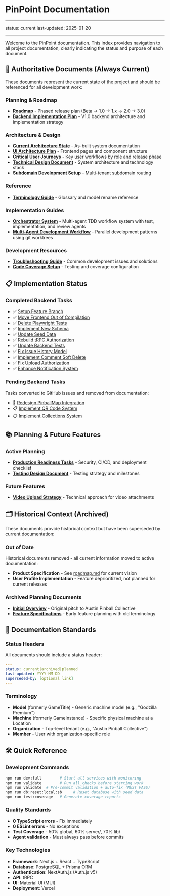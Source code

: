 # PinPoint Documentation

---

status: current
last-updated: 2025-01-20

---

Welcome to the PinPoint documentation. This index provides navigation to all project documentation, clearly indicating the status and purpose of each document.

## 🎯 Authoritative Documents (Always Current)

These documents represent the current state of the project and should be referenced for all development work:

### Planning & Roadmap

- **[Roadmap](planning/roadmap.md)** - Phased release plan (Beta → 1.0 → 1.x → 2.0 → 3.0)
- **[Backend Implementation Plan](planning/backend_impl_plan.md)** - V1.0 backend architecture and implementation strategy

### Architecture & Design

- **[Current Architecture State](architecture/current-state.md)** - As-built system documentation
- **[UI Architecture Plan](design-docs/ui-architecture-plan.md)** - Frontend pages and component structure
- **[Critical User Journeys](design-docs/cujs-list.md)** - Key user workflows by role and release phase
- **[Technical Design Document](design-docs/technical-design-document.md)** - System architecture and technology stack
- **[Subdomain Development Setup](design-docs/subdomain-development-setup.md)** - Multi-tenant subdomain routing

### Reference

- **[Terminology Guide](reference/terminology.md)** - Glossary and model rename reference

### Implementation Guides

- **[Orchestrator System](orchestrator-system/INDEX.md)** - Multi-agent TDD workflow system with test, implementation, and review agents
- **[Multi-Agent Development Workflow](orchestrator-system/multi-agent-development-workflow.md)** - Parallel development patterns using git worktrees

### Development Resources

- **[Troubleshooting Guide](troubleshooting.md)** - Common development issues and solutions
- **[Code Coverage Setup](coverage-setup.md)** - Testing and coverage configuration

## 📋 Implementation Status

### Completed Backend Tasks

- ✅ [Setup Feature Branch](backend_impl_tasks/completed/00-setup-feature-branch.md)
- ✅ [Move Frontend Out of Compilation](backend_impl_tasks/completed/01-move-frontend-out-of-compilation.md)
- ✅ [Delete Playwright Tests](backend_impl_tasks/completed/02-delete-playwright-tests.md)
- ✅ [Implement New Schema](backend_impl_tasks/completed/03-implement-new-schema.md)
- ✅ [Update Seed Data](backend_impl_tasks/completed/04-update-seed-data.md)
- ✅ [Rebuild tRPC Authorization](backend_impl_tasks/completed/05-rebuild-trpc-authorization.md)
- ✅ [Update Backend Tests](backend_impl_tasks/completed/06-update-backend-tests.md)
- ✅ [Fix Issue History Model](backend_impl_tasks/completed/07-fix-issue-history-model.md)
- ✅ [Implement Comment Soft Delete](backend_impl_tasks/completed/08-implement-comment-soft-delete.md)
- ✅ [Fix Upload Authorization](backend_impl_tasks/completed/09-fix-upload-authorization.md)
- ✅ [Enhance Notification System](backend_impl_tasks/completed/11-enhance-notification-system.md)

### Pending Backend Tasks

Tasks converted to GitHub issues and removed from documentation:

- 🔄 [Redesign PinballMap Integration](https://github.com/timothyfroehlich/PinPoint/issues/144)
- 📋 [Implement QR Code System](https://github.com/timothyfroehlich/PinPoint/issues/145)
- 📋 [Implement Collections System](https://github.com/timothyfroehlich/PinPoint/issues/146)

## 📚 Planning & Future Features

### Active Planning

- **[Production Readiness Tasks](planning/production-readiness-tasks.md)** - Security, CI/CD, and deployment checklist
- **[Testing Design Document](design-docs/testing-design-doc.md)** - Testing strategy and milestones

### Future Features

- **[Video Upload Strategy](planning/future-features/video-upload-strategy.md)** - Technical approach for video attachments

## 🗂️ Historical Context (Archived)

These documents provide historical context but have been superseded by current documentation:

### Out of Date

Historical documents removed - all current information moved to active documentation:

- **Product Specification** - See [roadmap.md](planning/roadmap.md) for current vision
- **User Profile Implementation** - Feature deprioritized, not planned for current releases

### Archived Planning Documents

- **[Initial Overview](planning/archive/overview.md)** - Original pitch to Austin Pinball Collective
- **[Feature Specifications](planning/archive/feature-spec.md)** - Early feature planning with old terminology

## 📝 Documentation Standards

### Status Headers

All documents should include a status header:

```yaml
---
status: current|archived|planned
last-updated: YYYY-MM-DD
superseded-by: [optional link]
---
```

### Terminology

- **Model** (formerly GameTitle) - Generic machine model (e.g., "Godzilla Premium")
- **Machine** (formerly GameInstance) - Specific physical machine at a Location
- **Organization** - Top-level tenant (e.g., "Austin Pinball Collective")
- **Member** - User with organization-specific role

## 🛠️ Quick Reference

### Development Commands

```bash
npm run dev:full        # Start all services with monitoring
npm run validate        # Run all checks before starting work
npm run validate  # Pre-commit validation + auto-fix (MUST PASS)
npm run db:reset:local:sb     # Reset database with seed data
npm run test:coverage   # Generate coverage reports
```

### Quality Standards

- **0 TypeScript errors** - Fix immediately
- **0 ESLint errors** - No exceptions
- **Test Coverage** - 50% global, 60% server/, 70% lib/
- **Agent validation** - Must always pass before commits

### Key Technologies

- **Framework**: Next.js + React + TypeScript
- **Database**: PostgreSQL + Prisma ORM
- **Authentication**: NextAuth.js (Auth.js v5)
- **API**: tRPC
- **UI**: Material UI (MUI)
- **Deployment**: Vercel
